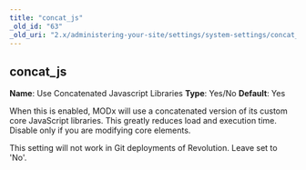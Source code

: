 ```yaml
---
title: "concat_js"
_old_id: "63"
_old_uri: "2.x/administering-your-site/settings/system-settings/concat_js"
---
```


## concat\_js

**Name**: Use Concatenated Javascript Libraries
**Type**: Yes/No
**Default**: Yes

When this is enabled, MODx will use a concatenated version of its custom core JavaScript libraries. This greatly reduces load and execution time. Disable only if you are modifying core elements.

This setting will not work in Git deployments of Revolution. Leave set to 'No'.
